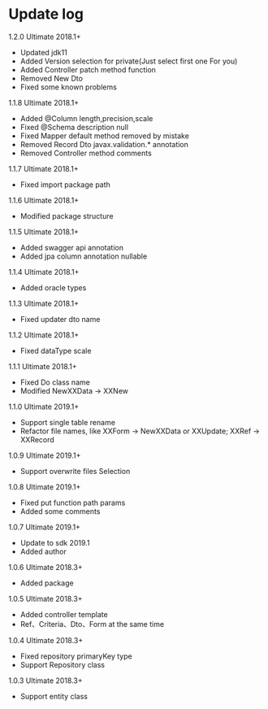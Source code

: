 # Update log
1.2.0 Ultimate 2018.1+
* Updated jdk11
* Added Version selection for private(Just select first one For you)
* Added Controller patch method function
* Removed New Dto
* Fixed some known problems

1.1.8 Ultimate 2018.1+
* Added @Column length,precision,scale
* Fixed @Schema description null
* Fixed Mapper default method removed by mistake
* Removed Record Dto javax.validation.* annotation
* Removed Controller method comments

1.1.7 Ultimate 2018.1+
* Fixed import package path

1.1.6 Ultimate 2018.1+
* Modified package structure

1.1.5 Ultimate 2018.1+
* Added swagger api annotation
* Added jpa column annotation nullable

1.1.4 Ultimate 2018.1+
* Added oracle types

1.1.3 Ultimate 2018.1+
* Fixed updater dto name

1.1.2 Ultimate 2018.1+
* Fixed dataType scale

1.1.1 Ultimate 2018.1+
* Fixed Do class name
* Modified NewXXData -> XXNew

1.1.0 Ultimate 2019.1+
* Support single table rename
* Refactor file names, like XXForm -> NewXXData or XXUpdate; XXRef -> XXRecord

1.0.9 Ultimate 2019.1+
* Support overwrite files Selection 

1.0.8 Ultimate 2019.1+
* Fixed put function path params
* Added some comments
  
1.0.7 Ultimate 2019.1+
* Update to sdk 2019.1
* Added author

1.0.6 Ultimate 2018.3+
* Added package

1.0.5 Ultimate 2018.3+
* Added controller template
* Ref、Criteria、Dto、Form at the same time
  
1.0.4 Ultimate 2018.3+
* Fixed repository primaryKey type
* Support Repository class

1.0.3 Ultimate 2018.3+
* Support entity class